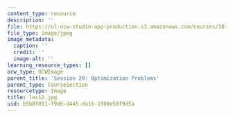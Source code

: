 ```yaml
---
content_type: resource
description: ''
file: https://ol-ocw-studio-app-production.s3.amazonaws.com/courses/18-01sc-single-variable-calculus-fall-2010/b5b8f011f9d6d445da161f00e58f9d5a_lec12.jpg
file_type: image/jpeg
image_metadata:
  caption: ''
  credit: ''
  image-alt: ''
learning_resource_types: []
ocw_type: OCWImage
parent_title: 'Session 29: Optimization Problems'
parent_type: CourseSection
resourcetype: Image
title: lec12.jpg
uid: b5b8f011-f9d6-d445-da16-1f00e58f9d5a
---
```


